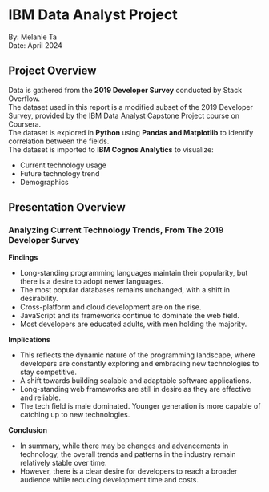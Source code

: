 # IBM Data Analyst Project #

By: Melanie Ta \
Date: April 2024

## Project Overview ##

Data is gathered from the **2019 Developer Survey** conducted by Stack Overflow. \
The dataset used in this report is a modified subset of the 2019 Developer Survey, provided by the IBM Data Analyst Capstone Project course on Coursera. \
The dataset is explored in **Python** using **Pandas and Matplotlib** to identify correlation between the fields. \
The dataset is imported to **IBM Cognos Analytics** to visualize:
- Current technology usage
- Future technology trend
- Demographics

## Presentation Overview ##
### Analyzing Current Technology Trends, From The 2019 Developer Survey ###

**Findings**
- Long-standing programming languages maintain their popularity, but there is a desire to adopt newer languages.
- The most popular databases remains unchanged, with a shift in desirability.
- Cross-platform and cloud development are on the rise.
- JavaScript and its frameworks continue to dominate the web field.
- Most developers are educated adults, with men holding the majority.

**Implications**
- This reflects the dynamic nature of the programming landscape, where developers are constantly exploring and embracing new technologies to stay competitive.
- A shift towards building scalable and adaptable software applications.
- Long-standing web frameworks are still in desire as they are effective and reliable.
- The tech field is male dominated. Younger generation is more capable of catching up to new technologies.

**Conclusion**
- In summary, while there may be changes and advancements in technology, the overall trends and patterns in the industry remain relatively stable over time.
- However, there is a clear desire for developers to reach a broader audience while reducing development time and costs.
